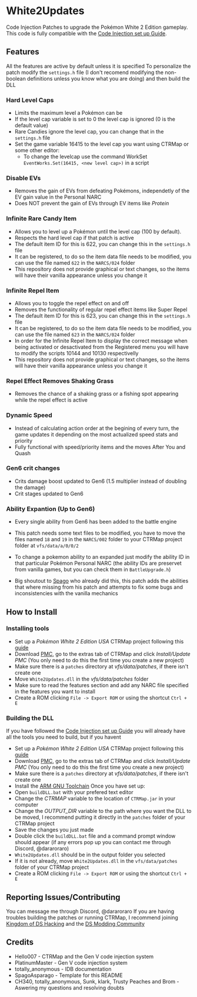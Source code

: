 # White2Updates
Code Injection Patches to upgrade the Pokémon White 2 Edition gameplay. 
This code is fully compatible with the [Code Injection set up Guide](https://ds-pokemon-hacking.github.io/docs/generation-v/guides/b2w2-code_injection_set_up/).

## Features
All the features are active by default unless it is specified
To personalize the patch modify the ``settings.h`` file (I don't recomend modifying the non-boolean definitions unless you know what you are doing) and then build the DLL
### Hard Level Caps
  - Limits the maximum level a Pokémon can be
  - If the level cap variable is set to 0 the level cap is ignored (0 is the default value)
  - Rare Candies ignore the level cap, you can change that in the ``settings.h`` file
  - Set the game variable 16415 to the level cap you want using CTRMap or some other editor:
    - To change the levelcap use the command WorkSet ``EventWorks.Set(16415, <new level cap>)`` in a script
### Disable EVs
  - Removes the gain of EVs from defeating Pokémons, independetly of the EV gain value in the Personal NARC
  - Does NOT prevent the gain of EVs through EV items like *Protein*
### Infinite Rare Candy Item
  - Allows you to level up a Pokémon until the level cap (100 by default).
  - Respects the hard level cap if that patch is active
  - The default item ID for this is 622, you can change this in the ``settings.h`` file
  - It can be registered, to do so the item data file needs to be modified, you can use the file named ``622`` in the ``NARCS/024`` folder
  - This repository does not provide graphical or text changes, so the items will have their vanilla appearance unless you change it
### Infinite Repel Item
  - Allows you to toggle the repel effect on and off
  - Removes the functionality of regular repel effect items like Super Repel
  - The default item ID for this is 623, you can change this in the ``settings.h`` file
  - It can be registered, to do so the item data file needs to be modified, you can use the file named ``623`` in the ``NARCS/024`` folder
  - In order for the Infinite Repel Item to display the correct message when being activated or desactivated from the Registered menu you will have to modify the scripts 10144 and 10130 respectivelly
  - This repository does not provide graphical or text changes, so the items will have their vanilla appearance unless you change it
### Repel Effect Removes Shaking Grass
  - Removes the chance of a shaking grass or a fishing spot appearing while the repel effect is active
### Dynamic Speed
  - Instead of calculating action order at the begining of every turn, the game updates it depending on the most actualized speed stats and priority
  - Fully functional with speed/priority items and the moves After You and Quash
### Gen6 crit changes
  - Crits damage boost updated to Gen6 (1.5 multiplier instead of doubling the damage)
  - Crit stages updated to Gen6
### Ability Expantion (Up to Gen6)
  - Every single ability from Gen6 has been added to the battle engine
  - This patch needs some text files to be modified, you have to move the files named ``18`` and ``19`` in the ``NARCS/002`` folder to your CTRMap project folder at ``vfs/data/a/0/0/2``
  - To change a pokemon ability to an expanded just modify the ability ID in that particular Pokémon Personal NARC (the ability IDs are preservet from vanilla games, but you can check them in ``BattleUpgrade.h``)

  - Big shoutout to [Spago](https://github.com/SpagoAsparago) who already did this, this patch adds the abilities that where missing from his patch and attempts to fix some bugs and inconsistencies with the vanilla mechanics

## How to Install
### Installing tools
  - Set up a *Pokémon White 2 Edition USA* CTRMap project following this [guide](https://ds-pokemon-hacking.github.io/docs/generation-v/guides/bw_b2w2-using_ctrmap/)
  - Download [PMC](https://github.com/kingdom-of-ds-hacking/PMC), go to the extras tab of CTRMap and click *Install/Update PMC* (You only need to do this the first time you create a new project)
  - Make sure there is a `patches` directory at *vfs/data/patches*, if there isn't create one
  - Move ``White2Updates.dll`` in the *vfs/data/patches* folder
  - Make sure to read the features section and add any NARC file specified in the features you want to install
  - Create a ROM clicking ``File -> Export ROM`` or using the shortcut ``Ctrl + E``

### Building the DLL
If you have followed the [Code Injection set up Guide](https://ds-pokemon-hacking.github.io/docs/generation-v/guides/b2w2-code_injection_set_up/) you will already have all the tools you need to build, but if you havent
  - Set up a *Pokémon White 2 Edition USA* CTRMap project following this [guide](https://ds-pokemon-hacking.github.io/docs/generation-v/guides/bw_b2w2-using_ctrmap/)
  - Download [PMC](https://github.com/kingdom-of-ds-hacking/PMC), go to the extras tab of CTRMap and click *Install/Update PMC* (You only need to do this the first time you create a new project)
  - Make sure there is a `patches` directory at *vfs/data/patches*, if there isn't create one
  - Install the [ARM GNU Toolchain](https://developer.arm.com/downloads/-/arm-gnu-toolchain-downloads)
Once you have set up:
  - Open ``buildDLL.bat`` with your prefered text editor
  - Change the *CTRMAP* variable to the location of ``CTRMap.jar`` in your computer
  - Change the *OUTPUT_DIR* variable to the path where you want the DLL to be moved, I recommend putting it directly in the ``patches`` folder of your CTRMap project
  - Save the changes you just made
  - Double click the ``buildDLL.bat`` file and a command prompt window should appear (if any errors pop up you can contact me through Discord, @dararoraro)
  - ``White2Updates.dll`` should be in the output folder you selected
  - If it is not already, move ``White2Updates.dll`` in the ``vfs/data/patches`` folder of your CTRMap project
  - Create a ROM clicking ``File -> Export ROM`` or using the shortcut ``Ctrl + E``

## Reporting Issues/Contributing
You can message me through Discord, @dararoraro
If you are having troubles building the patches or running CTRMap, I recommend joining [Kingdom of DS Hacking](https://discord.gg/zAtqJDW2jC) and the [DS Modding Community](https://discord.gg/YBtdN3aXfv)

## Credits
* Hello007 - CTRMap and the Gen V code injection system
* PlatinumMaster - Gen V code injection system
* totally_anonymous - IDB documentation
* SpagoAsparago - Template for this README
* CH340, totally_anonymous, Sunk, klark, Trusty Peaches and Brom - Aswering my questions and resolving doubts
